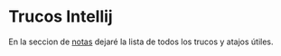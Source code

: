 # Trucos Intellij

En la seccion de [notas](src/notas) dejaré la lista de todos los trucos y atajos útiles.